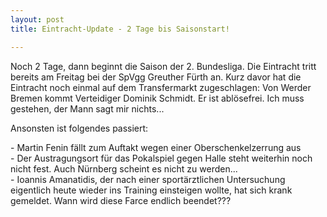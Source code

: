 ```yaml
---
layout: post
title: Eintracht-Update - 2 Tage bis Saisonstart!

---
```


Noch 2 Tage, dann beginnt die Saison der 2. Bundesliga. Die Eintracht tritt bereits am Freitag bei der SpVgg Greuther Fürth an. Kurz davor hat die Eintracht noch einmal auf dem Transfermarkt zugeschlagen: Von Werder Bremen kommt Verteidiger Dominik Schmidt. Er ist ablösefrei. Ich muss gestehen, der Mann sagt mir nichts...

Ansonsten ist folgendes passiert:

\- Martin Fenin fällt zum Auftakt wegen einer Oberschenkelzerrung aus  
\- Der Austragungsort für das Pokalspiel gegen Halle steht weiterhin noch nicht fest. Auch Nürnberg scheint es nicht zu werden...  
\- Ioannis Amanatidis, der nach einer sportärztlichen Untersuchung eigentlich heute wieder ins Training einsteigen wollte, hat sich krank gemeldet. Wann wird diese Farce endlich beendet???
